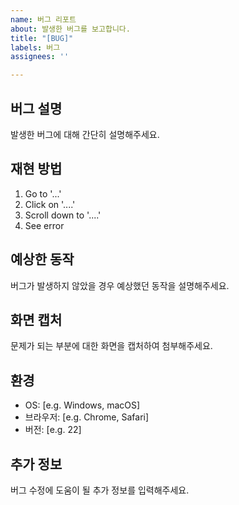 ```yaml
---
name: 버그 리포트
about: 발생한 버그를 보고합니다.
title: "[BUG]"
labels: 버그
assignees: ''

---
```


## 버그 설명
발생한 버그에 대해 간단히 설명해주세요.

## 재현 방법
1. Go to '...'
2. Click on '....'
3. Scroll down to '....'
4. See error

## 예상한 동작
버그가 발생하지 않았을 경우 예상했던 동작을 설명해주세요.

## 화면 캡처
문제가 되는 부분에 대한 화면을 캡처하여 첨부해주세요.

## 환경
- OS: [e.g. Windows, macOS]
- 브라우저: [e.g. Chrome, Safari]
- 버전: [e.g. 22]

## 추가 정보
버그 수정에 도움이 될 추가 정보를 입력해주세요.
